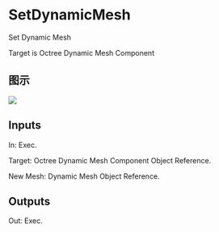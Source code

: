 # SetDynamicMesh

Set Dynamic Mesh

Target is Octree Dynamic Mesh Component

## 图示

![]($-20221218-18454447.png)

## Inputs

In: Exec.

Target: Octree Dynamic Mesh Component Object Reference.

New Mesh: Dynamic Mesh Object Reference.  

## Outputs

Out: Exec.

